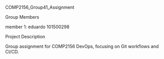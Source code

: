 COMP2156_Group41_Assignment

Group Members

member 1: eduardo 101500298

Project Description

Group assignment for COMP2156 DevOps, focusing on Git workflows and CI/CD.

